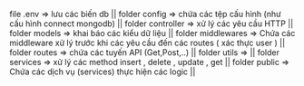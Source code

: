 file .env => lưu các biến db ||
folder config => chứa các tệp cấu hình (như cấu hình connect mongodb) ||
folder controller => xử lý các yêu cầu HTTP ||
folder models => khai báo các kiểu dữ liệu ||
folder middlewares => Chứa các middleware xử lý trước khi các yêu cầu đến các routes ( xác thực user ) ||
folder routes => chứa các tuyến API (Get,Post,..) ||
folder utils => ||
folder services => xử lý các method insert , delete , update , get ||
folder public => Chứa các dịch vụ (services) thực hiện các logic ||
